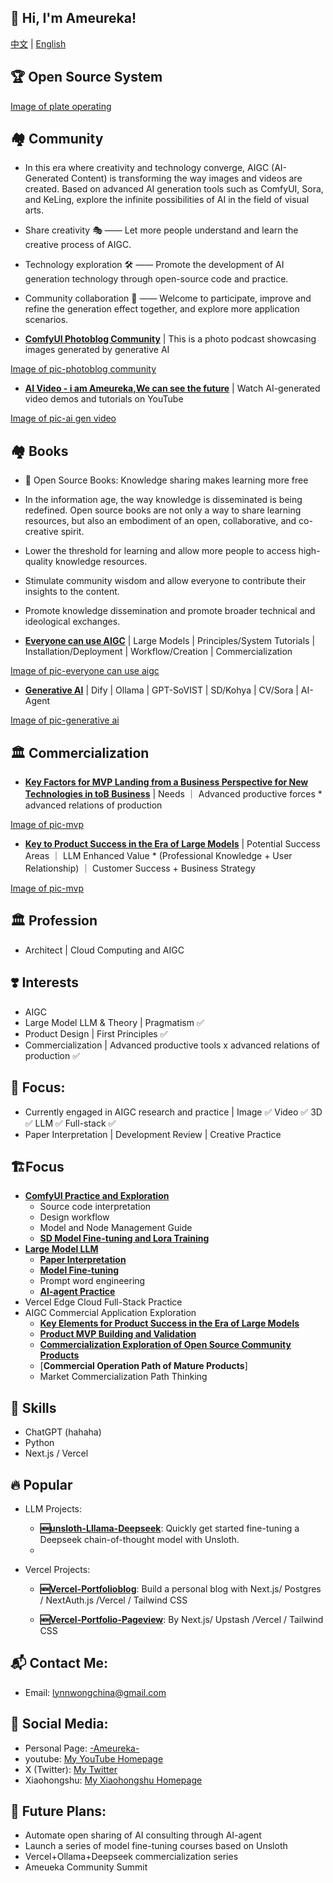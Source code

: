 ## 👋 Hi, I'm Ameureka!

[中文](README.md) | [English](README.en.md)

## 🏆 **Open Source System**

[Image of plate operating](https://github.com/ameureka/ameureka/blob/main/files/plateoperation.png)


## 🏘️ **Community**

- In this era where creativity and technology converge, AIGC (AI-Generated Content) is transforming the way images and videos are created. Based on advanced AI generation tools such as ComfyUI, Sora, and KeLing, explore the infinite possibilities of AI in the field of visual arts.
- Share creativity 🎭 —— Let more people understand and learn the creative process of AIGC.
- Technology exploration 🛠️ —— Promote the development of AI generation technology through open-source code and practice.
- Community collaboration 🤝 —— Welcome to participate, improve and refine the generation effect together, and explore more application scenarios.

- [**ComfyUI Photoblog Community**](https://photoblog.ameureka.com/) | This is a photo podcast showcasing images generated by generative AI

[Image of pic-photoblog community](https://github.com/ameureka/ameureka/blob/main/files/photoblog.png)


- [**AI Video - i am Ameureka,We can see the future**](https://www.youtube.com/watch?v=fv93Lxr98vw) | Watch AI-generated video demos and tutorials on YouTube

[Image of pic-ai gen video](https://github.com/ameureka/ameureka/blob/main/files/video-iameureka.png)


## 🏘️ **Books**

- 📖 Open Source Books: Knowledge sharing makes learning more free
- In the information age, the way knowledge is disseminated is being redefined. Open source books are not only a way to share learning resources, but also an embodiment of an open, collaborative, and co-creative spirit.
- Lower the threshold for learning and allow more people to access high-quality knowledge resources.
- Stimulate community wisdom and allow everyone to contribute their insights to the content.
- Promote knowledge dissemination and promote broader technical and ideological exchanges.

- [**Everyone can use AIGC**](https://aigcbook.ameureka.com/) | Large Models | Principles/System Tutorials | Installation/Deployment | Workflow/Creation | Commercialization

[Image of pic-everyone can use aigc](https://github.com/ameureka/ameureka/blob/main/files/Everyone%20can%20use%20AIGC.webp)

- [**Generative AI**](https://genaibook.ameureka.com/) | Dify | Ollama | GPT-SoVIST | SD/Kohya | CV/Sora | AI-Agent

[Image of pic-generative ai](https://github.com/ameureka/ameureka/blob/main/files/Generative%20AI.webp)

## 🏛️ **Commercialization**
- [**Key Factors for MVP Landing from a Business Perspective for New Technologies in toB Business**](https://github.com/ameureka/Product_Co_Meth/blob/main/001%E6%96%B0%E6%8A%80%E6%9C%AF%E5%9C%A8toB%20%E4%B8%9A%E5%8A%A1%E8%A7%86%E8%A7%92%E4%B8%8BMVP%20%E8%90%BD%E5%9C%B0%E5%85%B3%E9%94%AE%E5%9B%A0%E7%B4%A0.md) | Needs ｜ Advanced productive forces * advanced relations of production

[Image of pic-mvp](https://github.com/ameureka/Product_Co_Meth/blob/main/AI%E6%8A%80%E6%9C%AF%E8%B5%8B%E8%83%BD%E4%BC%81%E4%B8%9A%E7%94%9F%E4%BA%A7%E5%8A%9B%E6%8F%90%E5%8D%87%E7%9A%84%E5%85%B3%E9%94%AE%E8%A6%81%E7%B4%A0%20-%20visual%20selection.svg)

- [**Key to Product Success in the Era of Large Models**](https://github.com/ameureka/Product_Co_Meth/blob/main/%E5%A4%A7%E6%A8%A1%E5%9E%8B%E6%97%B6%E4%BB%A3%E4%BA%A7%E5%93%81%E6%88%90%E5%8A%9F%E7%9A%84%E5%85%B3%E9%94%AE.md) | Potential Success Areas ｜ LLM Enhanced Value * (Professional Knowledge + User Relationship) ｜ Customer Success + Business Strategy

[Image of pic-mvp](https://github.com/ameureka/Product_Co_Meth/blob/main/%E5%A4%A7%E8%AF%AD%E8%A8%80%E6%A8%A1%E5%9E%8B%20(LLMs)%20%E6%97%B6%E4%BB%A3%E4%BA%A7%E5%93%81%E6%88%90%E5%8A%9F%E7%9A%84%E5%85%B3%E9%94%AE%20-%20visual%20selection.svg)

## 🏛️ **Profession**
- Architect | Cloud Computing and AIGC

## ❣️ **Interests**
- AIGC
- Large Model LLM & Theory | Pragmatism ✅
- Product Design | First Principles ✅
- Commercialization | Advanced productive tools x advanced relations of production ✅

## 🤖 **Focus**:
- Currently engaged in AIGC research and practice | Image ✅ Video ✅ 3D ✅ LLM ✅ Full-stack ✅
- Paper Interpretation | Development Review | Creative Practice

## 🏗️**Focus**
- [**ComfyUI Practice and Exploration**](https://aigcbook.ameureka.com/di-wu-zhang-gong-zuo-liu-yin-qing-zhong-ji-jie-dian-mo-xing-cha-jian)
    - Source code interpretation
    - Design workflow
    - Model and Node Management Guide
    - [**SD Model Fine-tuning and Lora Training**](https://genaibook.ameureka.com/chapter-4-sd-model-inference)
- [**Large Model LLM**](https://aigcbook.ameureka.com/di-liu-zhang-gong-zuo-liu-dong-he-xin-gao-ji)
    - [**Paper Interpretation**](https://genaibook.ameureka.com/chapter-5-computer-vision-video-generation/5.3-introduction-to-video-generation-model-sora)
    - [**Model Fine-tuning**](https://github.com/ameureka/unsloth_Lllama_deepseek)
    - Prompt word engineering
    - [**AI-agent Practice**](https://genaibook.ameureka.com/chapter-6-ai-agent-on-goning/6.5-agent-best-practices03-replicate)
- Vercel Edge Cloud Full-Stack Practice
- AIGC Commercial Application Exploration
    - [**Key Elements for Product Success in the Era of Large Models**](https://github.com/ameureka/Product_Co_Meth/blob/main/%E5%A4%A7%E6%A8%A1%E5%9E%8B%E6%97%B6%E4%BB%A3%E4%BA%A7%E5%93%81%E6%88%90%E5%8A%9F%E7%9A%84%E5%85%B3%E9%94%AE.md)
    - [**Product MVP Building and Validation**](https://github.com/ameureka/Product_Co_Meth/blob/main/001%E6%96%B0%E6%8A%80%E6%9C%AF%E5%9C%A8toB%20%E4%B8%9A%E5%8A%A1%E8%A7%86%E8%A7%92%E4%B8%8BMVP%20%E8%90%BD%E5%9C%B0%E5%85%B3%E9%94%AE%E5%9B%A0%E7%B4%A0.md)
    - [**Commercialization Exploration of Open Source Community Products**](https://github.com/ameureka/Product_Co_Meth/blob/main/%E5%85%A8%E7%90%83%E5%A4%A7%E6%A8%A1%E5%9E%8B%E9%A2%86%E5%9F%9F%E5%BC%80%E6%BA%90%E7%94%9F%E6%80%81%E4%B8%8B%E7%9A%84%E5%95%86%E4%B8%9A%E6%A8%A1%E5%BC%8F.md)
    - [**Commercial Operation Path of Mature Products**]
    - Market Commercialization Path Thinking


## 🌟 **Skills**
- ChatGPT (hahaha)
- Python
- Next.js / Vercel

## 🔥 **Popular**

- LLM Projects:

    - **🆕[unsloth-Lllama-Deepseek](https://github.com/ameureka/unsloth_Lllama_deepseek)**: Quickly get started fine-tuning a Deepseek chain-of-thought model with Unsloth.
    -

- Vercel Projects:

    - **🆕[Vercel-Portfolioblog](https://github.com/ameureka/PortfolioBlog)**: Build a personal blog with Next.js/ Postgres / NextAuth.js /Vercel / Tailwind CSS

    - **🆕[Vercel-Portfolio-Pageview](https://github.com/ameureka/Portfolio-Pageview)**: By Next.js/ Upstash /Vercel / Tailwind CSS


## 📬 **Contact Me**:
- Email: lynnwongchina@gmail.com

## 🔗 **Social Media**:
- Personal Page: [-Ameureka-](https://portfolio.ameureka.com/)
- youtube: [My YouTube Homepage](https://www.youtube.com/@ameureka-ai)
- X (Twitter): [My Twitter](https://x.com/am_eureka)
- Xiaohongshu: [My Xiaohongshu Homepage](https://www.xiaohongshu.com/user/profile/5df6e93200000000010051d0?tab=note&subTab=note)

## 📅 **Future Plans**:
- Automate open sharing of AI consulting through AI-agent
- Launch a series of model fine-tuning courses based on Unsloth
- Vercel+Ollama+Deepseek commercialization series
- Ameueka Community Summit
